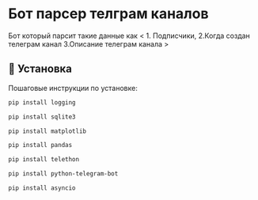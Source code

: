 # Бот парсер телграм каналов 

Бот который парсит такие данные как <  1. Подписчики,     2.Когда создан телеграм канал     3.Описание телеграм канала   >

## 🚀 Установка

Пошаговые инструкции по установке:
```bash
pip install logging
```
```bash
pip install sqlite3
```
```bash
pip install matplotlib
```
```bash
pip install pandas
```
```bash
pip install telethon
```
```bash
pip install python-telegram-bot
```
```bash
pip install asyncio
```
